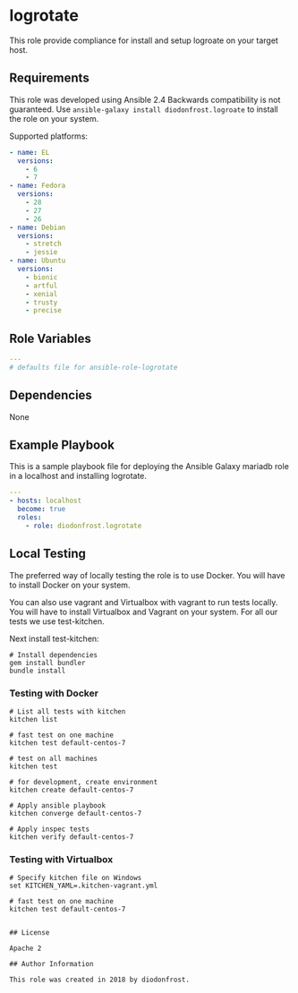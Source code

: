 # logrotate

This role provide compliance for install and setup logroate on your target host.

## Requirements

This role was developed using Ansible 2.4 Backwards compatibility is not guaranteed.
Use `ansible-galaxy install diodonfrost.logroate` to install the role on your system.

Supported platforms:

```yaml
- name: EL
  versions:
    - 6
    - 7
- name: Fedora
  versions:
    - 28
    - 27
    - 26
- name: Debian
  versions:
    - stretch
    - jessie
- name: Ubuntu
  versions:
    - bionic
    - artful
    - xenial
    - trusty
    - precise
```

## Role Variables

```yaml
---
# defaults file for ansible-role-logrotate
```

## Dependencies

None

## Example Playbook

This is a sample playbook file for deploying the Ansible Galaxy mariadb role in a localhost and installing logrotate.

```yaml
---
- hosts: localhost
  become: true
  roles:
    - role: diodonfrost.logrotate
```

## Local Testing

The preferred way of locally testing the role is to use Docker. You will have to install Docker on your system.

You can also use vagrant and Virtualbox with vagrant to run tests locally. You will have to install Virtualbox and Vagrant on your system.
 For all our tests we use test-kitchen.

Next install test-kitchen:

```shell
# Install dependencies
gem install bundler
bundle install
```

### Testing with Docker

```shell
# List all tests with kitchen
kitchen list

# fast test on one machine
kitchen test default-centos-7

# test on all machines
kitchen test

# for development, create environment
kitchen create default-centos-7

# Apply ansible playbook
kitchen converge default-centos-7

# Apply inspec tests
kitchen verify default-centos-7
```

### Testing with Virtualbox

```shell
# Specify kitchen file on Windows
set KITCHEN_YAML=.kitchen-vagrant.yml

# fast test on one machine
kitchen test default-centos-7


## License

Apache 2

## Author Information

This role was created in 2018 by diodonfrost.
